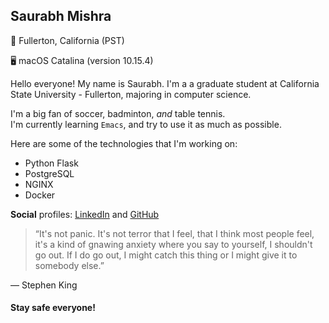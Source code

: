 Saurabh Mishra
--------------

📍  Fullerton, California (PST)

🖥  macOS Catalina (version 10.15.4)


Hello everyone! My name is Saurabh. I'm a a graduate student at California State University - Fullerton, majoring in computer science.   

I'm a big fan of soccer, badminton, *and* table tennis.  
I'm currently learning `Emacs`, and try to use it as much as possible. 

Here are some of the technologies that I'm working on:
+ Python Flask
+ PostgreSQL
+ NGINX
+ Docker

**Social** profiles: [LinkedIn] and [GitHub]

> “It's not panic. It's not terror that I feel, that I think most people feel, it's a kind of gnawing anxiety where you say to yourself, I shouldn't go out. If I do go out, I might catch this thing or I might give it to somebody else.”  

― Stephen King 
 
#### Stay safe everyone!


[LinkedIn]: https://www.linkedin.com/in/saurabhm4/
[GitHub]: https://github.com/saura8h/
